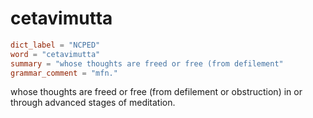 # cetavimutta

``` toml
dict_label = "NCPED"
word = "cetavimutta"
summary = "whose thoughts are freed or free (from defilement"
grammar_comment = "mfn."
```

whose thoughts are freed or free (from defilement or obstruction) in or through advanced stages of meditation.

